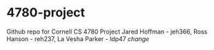 4780-project
============

Github repo for Cornell CS 4780 Project
Jared Hoffman - jeh366, Ross Hanson - reh237, La Vesha Parker - ldp47
*change*
